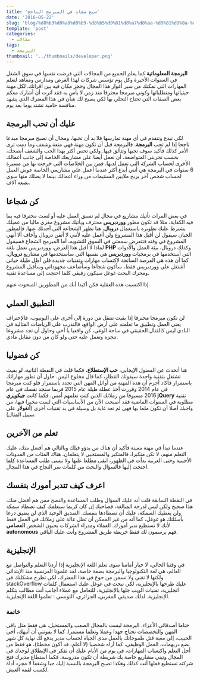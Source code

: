 ```yaml
---
title: 'سبع صفات في المبرمج الناجح'
date: '2016-05-22'
slug: 'blog/%d8%b3%d8%a8%d8%b9-%d8%b5%d9%81%d8%a7%d8%aa-%d9%81%d9%8a-%d8%a7%d9%84%d9%85%d8%a8%d8%b1%d9%85%d8%ac-%d8%a7%d9%84%d9%86%d8%a7%d8%ac%d8%ad'
template: 'post'
categories:
  - مقالات
tags:
  - البرمجة
thumbnail: '../thumbnails/developer.png'
---
```


**البرمجة المعلوماتية** كما يعلم الجميع من المجالات التي فرضت نفسها في سوق الشغل في السنوات الأخيرة وكل يوم تؤسس شركات لهذا الغرض ومدارس ومعاهد لتعلم المهارات التي تمكنك من سبر أغوار هذا المجال وحجز مكان فيه بين أقرانك. لكل مهنة حيثياتها ومتطلباتها وكوني مبرمجا محترفا منذ زمن لا بأس به فقد آثرت أن أشارك معكم بعض الصفات التي تحتاج التحلي بها لكي يصبح لك شأن في هذا المعترك الذي يشهد منافسة حامية تشتد يوما بعد يوم.

## عليك أن تحب البرمجة

لكي تبدع وتتقدم في أي مهنة تمارسها فلا بد أن تحبها، ومحال أن تصبح مبرمجا مبدعا ناجحا إذا لم تحب **البرمجة**. فالبرمجة قبل أن تكون مهنة فهي متعة وشغف وما دمت ترى الأمر كذلك فأكيد سوف تحبها وتتألق فيها. ولكي تحس أكثر بهذا الحب والشغف أنصحك، بحسب تجربتي المتواضعة، أن تعمل أيضا على مشاريعك الخاصة إلى جانب أعمالك الأخرى لحساب الشركة التي تعمل لديها. فمن بين الخلاصات التي خرجت بها من مسيرة 6 سنوات في البرمجة هي أنني أبدع أكثر عندما أعمل على مشاريعي الخاصة عوض العمل لحساب شخص آخر يربح ملايين السنتيمات من وراء أعمالك بينما لا يصلك منها سوى بضعة آلاف.

## كن شجاعا

في بعض المرات تأتيك مشاريع في مجال لم تسبق العمل عليه أو لست محترفا فيه بما فيه الكفاية، مثلا قد تكون مطور **ووردبريس** محترف ويأتيك مشروع مغري ماليا من عميلك يشترط عليك تطويره باستعمال **دروبال**، هنا تظهر الشجاعة التي أحدثك عنها. فالمطور الجبان سيقول لن أقبل هذا المشروع ولن أعمل عليه لأنني لا أتقن دروبال وأخاف ألا أنهي المشروع في وقته فتتعرض سمعتي في السوق للتشويه، أما المبرمج الشجاع فسيقول لماذا لا أقبل هذا العرض، ووردبريس تعمل بلغة **PHP** وكذلك دروبال، بيئة العمل والأدوات التي أستخدمها في برمجيات **ووردبريس** هي نفسها التي سأستخدمها في مشاريع **دروبال**، كما أن هذه هي الفرصة السانحة لاكتساب مهارات وتقنيات جديدة فلن أظل طيلة حياتي أشتغل على ووردبريس فقط، سأكون شجاعا وسأضاعف مجهوداتي وسأقبل المشروع ومحرك البحث غوغل سيكون رفيقي كلما احتجت إلى مساعدة تقنية.

إذا اكتسبت هذه العقلية فكن أكيدا أنك من المطورين المبحوث عنهم.

## التطبيق العملي

لن تكون مبرمجا محترفا إذا بقيت تنتقل من دورة إلى أخرى على اليوتيوب، فالإحتراف يعني العمل وتطبيق ما تعلمته على أرض الواقع، فالتدرب على الرياضات القتالية في النادي ليس كالقتال الحقيقي في ساحة الوغى، كن واقعيا يا أخي وحاول أن تجد مشروعا تنجزه وتعمل عليه حتى ولو كان من دون مقابل مادي.

## كن فضوليا

هنا أتحدث عن الفضول الإيجابي، **حب الإستطلاع**، فكما قلت في النقطة الثانية، لو بقيت تشتغل بتقنية واحدة سيفوتك القطار، كما قال مخلوع اليمن. حاول أن تطور مهاراتك باستمرار فأكاد أجزم أن هذه المهنة من أوائل المهن التي تجدد باستمرار فلو كنت مبرمجا في عام 2014 وقررت أخذ عطلة طيلة عام 2015 فربما ستجد نفسك في عام 2016 مسبوقا من زملائك الذين كنت تعلمهم أمس. فكما كانت **جيكويري jQuery** تقنية مطلوبة في السنوات الماضية فقد أصبحت الآن من الأساسيات التي لست مخيرا فيها، من واجبك أصلا أن تكون ملما بها فهي لم تعد غاية بل وسيلة في يد تقنيات أخرى (**أنغولار** على سبيل المثال).

## تعلم من الآخرين

عندما تبدأ في مهنة معينة فأكيد أن هناك من بدؤو قبلك وبالتالي هم أفضل منك، عليك التعلم منهم، لا تكن متكبرا، فالمتكبر والمستحيي لا يتعلمان. هناك المئات من المدونات الأجنبية وحتى العربية بدأت في الظهور، ابقى مطلعا عليها ولا تنسى طلب المساعدة كلما احتجت إليها فالسؤال والبحث من كلمات سر النجاح في هذا المجال.

## اعرف كيف تتدبر أمورك بنفسك

في النقطة السابقة قلت أنه عليك السؤال وطلب المساعدة والنصح ممن هم أفضل منك، هذا صحيح ولكن ليس لدرجة المبالغة، فصاحبك إن كان كريما سيعلمك كيف تصطاد سمكة ولن يعطيك السمكة، عليك أن تصطادها بنفسك. الصديق الوحيد الذي لن يضيق درعا بأسئلتك هو غوغل، كما أنه من غير الممكن أن تظل عالة على زملائك في العمل فقط لأنك لا تستطيع تدبر أمورك. العملاء ومدراء الشركات يحبون الشخص **العصامي** **autonomous** فهم يرسمون لك فقط خريطة طريق المشروع وأنت عليك الباقي.

## الإنجليزية

في وقتنا الحالي، لا خيار أمامنا سوى تعلم اللغة الإنجليزية إذا أردنا التعلم والتواصل مع العالم، هي لغة التكنولوجيا والبرمجة بصفة خاصة، لقد علمونا الفرنسية منذ الإبتدائي ولكنها لا تغني ولا تسمن من جوع في هذا المعترك، لكي تطرح مشكلتك في stackOverflow عليك طرحها بالإنجليزية، لكي تبحث في غوغل عليك استعمال كلمات انجليزية، تقنيات الويب جلها بالإنجليزية، للتعامل مع عملاء أجانب أنت مطالب بتكلم الإنجليزية. لذلك صديقي المغربي، الجزائري، التونسي : تعلموا اللغة الإنجليزية.

### خاتمة

ختاما أصدقائي الأعزاء، البرمجة ليست بالمجال الصعب والمستحيل، هي فقط مثل باقي المهن والتخصصات تحتاج جهدا وعملا وتعلما مستمرا. كما لا يفوتني أن أنبهك، أخي الحبيب، إلى مغبة قتل طموحاتك بالعمل مدى الحياة لحساب مدير يدفع لك نهاية كل شهر بضع دريهمات. العمل الوظيفي، كما أراه شخصيا (لا أعلم، قد أكون مخطئا)، هو فقط من أجل التعلم واكتساب المهارات، في يوم من الأيام عليك أن تفكر في الإنطلاق لوحدك في المجال وتبني مشاريع خاصة بك شريطة أن تكون مدروسة، فكما استطاع مديرك فتح شركته تستطيع فعلها أنت كذلك وهكذا تصبح البرمجة بالنسبة إليك حبا وشغفا لا مجرد أداة لكسب لقمة العيش.
